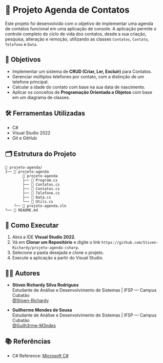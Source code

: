 # 📓 Projeto Agenda de Contatos

Este projeto foi desenvolvido com o objetivo de implementar uma agenda de contatos funcional em uma aplicação de console. A aplicação permite o controle completo do ciclo de vida dos contatos, desde a sua criação, pesquisa, alteração e remoção, utilizando as classes `Contatos`, `Contato`, `Telefone` e `Data`.

## 🎯 Objetivos

- Implementar um sistema de **CRUD (Criar, Ler, Excluir)** para Contatos.
- Gerenciar múltiplos telefones por contato, com a distinção de um telefone principal.
- Calcular a idade do contato com base na sua data de nascimento.
- Aplicar os conceitos de **Programação Orientada a Objetos** com base em um diagrama de classes.

## 🛠️ Ferramentas Utilizadas

- C#
- Visual Studio 2022
- Git e GitHub

## 🗂️ Estrutura do Projeto

```
📁 projeto-agenda/
├── 📁 projeto-agenda
        📁 projeto-agenda
        ├── 📄 Program.cs
        ├── 📄 Contatos.cs
        ├── 📄 Contatos.cs
        ├── 📄 Telefone.cs
        ├── 📄 Data.cs
        └── 📄 Utils.cs
    └── 📄 projeto-agenda.sln
└── 📄 README.md
```

## 🚀 Como Executar

1. Abra a IDE **Visual Studio 2022**.
2. Vá em **Clonar um Repositório** e digite o link `https://github.com/Stiven-Richardy/projeto-agenda-csharp`.
3. Selecione a pasta desejada e clone o projeto.
4. Execute a aplicação a partir do Visual Studio.

## 👨‍🏫 Autores

- **Stiven Richardy Silva Rodrigues**  
  Estudante de Análise e Desenvolvimento de Sistemas | IFSP — Campus Cubatão  
  [@Stiven-Richardy](https://github.com/Stiven-Richardy)

- **Guilherme Mendes de Sousa**  
  Estudante de Análise e Desenvolvimento de Sistemas | IFSP — Campus Cubatão  
  [@Guilh3rme-M3ndes](https://github.com/Guilh3rme-M3ndes)

## 📚 Referências

- C# Reference: [Microsoft C#](https://learn.microsoft.com/pt-br/visualstudio/get-started/csharp/?view=vs-2022)
